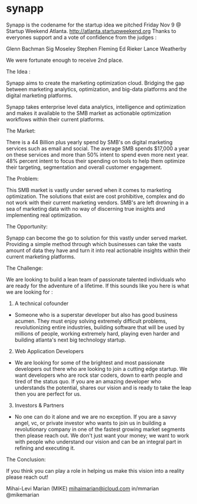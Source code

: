 synapp
======

Synapp is the codename for the startup idea we pitched Friday Nov 9 @ Startup Weekend Atlanta.
http://atlanta.startupweekend.org
Thanks to everyones support and a vote of confidence from the judges :

Glenn Bachman
Sig Moseley
Stephen Fleming
Ed Rieker
Lance Weatherby

We were fortunate enough to receive 2nd place. 

The Idea :

Synapp aims to create the marketing optimization cloud. Bridging the gap between marketing analytics,
optimization, and big-data platforms and the digital marketing platforms. 

Synapp takes enterprise level data analytics, intelligence and optimization and makes it available to 
the SMB market as actionable optimization workflows within their current platforms. 

The Market:

There is a 44 Billion plus yearly spend by SMB's on digital marketing services such as email and social. 
The average SMB spends $17,000 a year on these services and more than 50% intent to spend even more next year. 
48% percent intent to focus their spending on tools to help them optimize their targeting, segmentation and 
overall customer engagement. 

The Problem:

This SMB market is vastly under served when it comes to marketing optimization. The solutions that exist are 
cost prohibitive, complex and do not work with their current marketing vendors. SMB's are left drowning in a 
sea of marketing data with no way of discerning true insights and implementing real optimization. 

The Opportunity:

Synapp can become the go to solution for this vastly under served market. Providing a simple method through 
which businesses can take the vasts amount of data they have and turn it into real actionable insights 
within their current marketing platforms. 

The Challenge:

We are looking to build a lean team of passionate talented individuals who are ready for the adventure of a lifetime. 
If this sounds like you here is what we are looking for :

1) A technical cofounder
- Someone who is a superstar developer but also has good business acumen. They must enjoy solving extremely difficult problems, 
revolutionizing entire industries, building software that will be used by millions of people, working extremely hard, playing even 
harder and building atlanta's next big technology startup. 

2) Web Application Developers
- We are looking for some of the brightest and most passionate developers out there who are looking to join a cutting edge startup. 
We want developers who are rock star coders, down to earth people and tired of the status quo. If you are an amazing developer who 
understands the potential, shares our vision and is ready to take the leap then you are perfect for us. 

3) Investors & Partners 
- No one can do it alone and we are no exception. If you are a savvy angel, vc, or private investor who wants to join us in building
a revolutionary company in one of the fastest growing market segments then please reach out. We don't just want your money; we want
to work with people who understand our vision and can be an integral part in refining and executing it. 

The Conclusion:

If you think you can play a role in helping us make this vision into a reality please reach out!

Mihai-Levi Marian (MIKE)
mihaimarian@icloud.com
in/mmarian
@mikemarian



